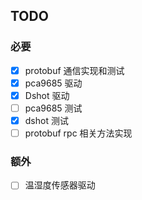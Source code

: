 ## TODO

### 必要

- [x] protobuf 通信实现和测试
- [x] pca9685 驱动
- [x] Dshot 驱动
- [ ] pca9685 测试
- [x] dshot 测试
- [ ] protobuf rpc 相关方法实现

### 额外

- [ ] 温湿度传感器驱动